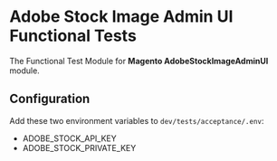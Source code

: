 # Adobe Stock Image Admin UI Functional Tests

The Functional Test Module for **Magento AdobeStockImageAdminUI** module.

## Configuration
Add these two environment variables to `dev/tests/acceptance/.env`:
- ADOBE_STOCK_API_KEY
- ADOBE_STOCK_PRIVATE_KEY
